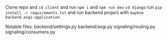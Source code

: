 Clone repo and `cd client` and run `npm i` and `npm run dev`
`cd django` run `pip install -r requirements.txt`
and run backend project with `daphne backend.asgi:application`

Notable files:
backend/settings.py
backend/asgi.py
signaling/routing.py
signaling/consumers.py
